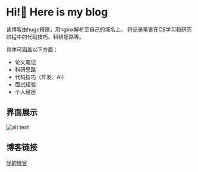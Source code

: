 # Hi!👋 Here is my blog
该博客由hugo搭建，用nginx解析至自己的域名上。
将记录笔者在CS学习和研究过程中的代码技巧、科研思路等。

具体可涵盖以下方面：
- 论文笔记
- 科研思路
- 代码技巧（开发、AI）
- 面试经验
- 个人经历

## 界面展示
![alt text](https://image.familystudy.cn/image/generic/image.png)

## 博客链接
[我的博客](https://blog.aiyin.club)

